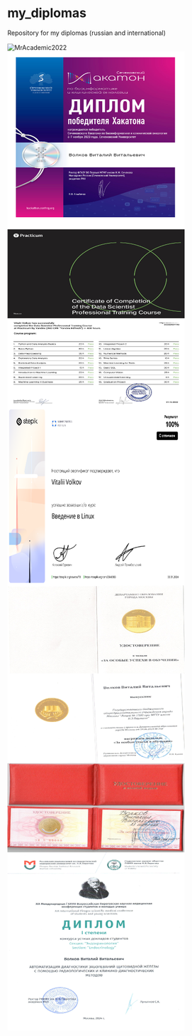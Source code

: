 # my_diplomas
Repository for my diplomas (russian and international)

<p align="left">
<a target="blank"><img align="center" src="https://github.com/MrAcademic2022/my_diplomas/blob/main/images/FCE-upper-intermediate.svg" alt="MrAcademic2022" height="400" width="400" /></a>
<a target="blank"><img align="center" src="https://github.com/MrAcademic2022/my_diplomas/blob/main/images/hackathon-on-bioinformatics-and-clinical-oncology.svg" height="400" width="400" /></a>
<a target="blank"><img align="center" src="https://github.com/MrAcademic2022/my_diplomas/blob/main/images/YandexPracticum.png" height="400" width="400" /></a>
<a target="blank"><img align="center" src="https://github.com/MrAcademic2022/my_diplomas/blob/main/images/Introduction-to-Linux.svg" height="400" width="400" /></a> 
<a target="blank"><img align="center" src="https://github.com/MrAcademic2022/my_diplomas/blob/main/images/Golden%20medal%20first%20merged.jpg" height="400" width="400" /></a> 
<a target="blank"><img align="center" src="https://github.com/MrAcademic2022/my_diplomas/blob/main/images/Golden%20medal%20second%20merged.jpg" height="200" width="400" /></a> 
<a target="blank"><img align="center" src="https://github.com/MrAcademic2022/my_diplomas/blob/main/images/Pirogovka.jpg" height="400" width="400" /></a> 

  
</p>
